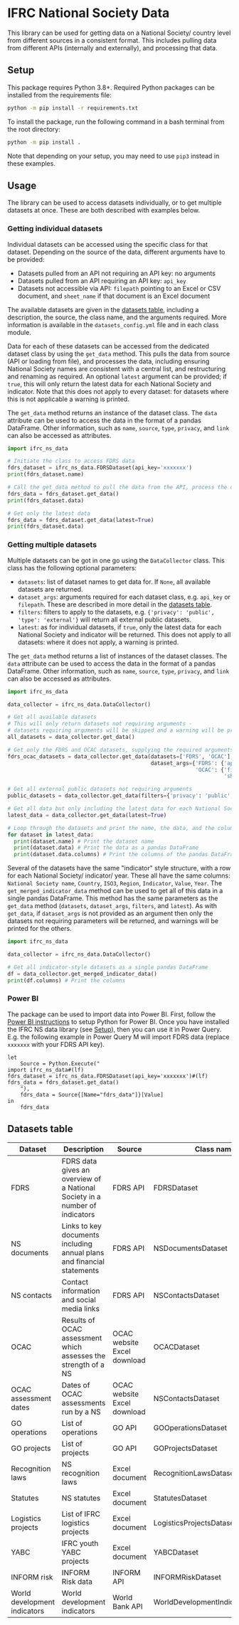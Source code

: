 # IFRC National Society Data

This library can be used for getting data on a National Society/ country level from different sources in a consistent format. This includes pulling data from different APIs (internally and externally), and processing that data.

## Setup

This package requires Python 3.8+. Required Python packages can be installed from the requirements file:

```bash
python -m pip install -r requirements.txt
```

To install the package, run the following command in a bash terminal from the root directory:

```bash
python -m pip install .
```

Note that depending on your setup, you may need to use ```pip3``` instead in these examples.

## Usage

The library can be used to access datasets individually, or to get multiple datasets at once. These are both described with examples below.


### Getting individual datasets

Individual datasets can be accessed using the specific class for that dataset. Depending on the source of the data, different arguments have to be provided:

- Datasets pulled from an API not requiring an API key: no arguments
- Datasets pulled from an API requiring an API key: ```api_key```
- Datasets not accessible via API: ```filepath``` pointing to an Excel or CSV document, and ```sheet_name``` if that document is an Excel document

The available datasets are given in the [datasets table](#datasets-table), including a description, the source, the class name, and the arguments required. More information is available in the ```datasets_config.yml``` file and in each class module.

Data for each of these datasets can be accessed from the dedicated dataset class by using the ```get_data``` method. This pulls the data from source (API or loading from file), and processes the data, including ensuring National Society names are consistent with a central list, and restructuring and renaming as required. An optional ```latest``` argument can be provided; if ```true```, this will only return the latest data for each National Society and indicator. Note that this does not apply to every dataset: for datasets where this is not applicable a warning is printed.

The ```get_data``` method returns an instance of the dataset class. The ```data``` attribute can be used to access the data in the format of a pandas DataFrame. Other information, such as ```name```, ```source```, ```type```, ```privacy```, and ```link``` can also be accessed as attributes.

```python
import ifrc_ns_data

# Initiate the class to access FDRS data
fdrs_dataset = ifrc_ns_data.FDRSDataset(api_key='xxxxxxx')
print(fdrs_dataset.name)

# Call the get_data method to pull the data from the API, process the data, and return the processed data
fdrs_data = fdrs_dataset.get_data()
print(fdrs_dataset.data)

# Get only the latest data
fdrs_data = fdrs_dataset.get_data(latest=True)
print(fdrs_dataset.data)
```


### Getting multiple datasets

Multiple datasets can be got in one go using the ```DataCollector``` class. This class has the following optional parameters:

- ```datasets```: list of dataset names to get data for. If ```None```, all available datasets are returned.
- ```dataset_args```: arguments required for each dataset class, e.g. ```api_key``` or ```filepath```. These are described in more detail in the [datasets table](#datasets-table).
- ```filters```: filters to apply to the datasets, e.g. ```{'privacy': 'public', 'type': 'external'}``` will return all external public datasets.
- ```latest```: as for individual datasets, if ```true```, only the latest data for each National Society and indicator will be returned. This does not apply to all datasets: where it does not apply, a warning is printed.

The ```get_data``` method returns a list of instances of the dataset classes. The ```data``` attribute can be used to access the data in the format of a pandas DataFrame. Other information, such as ```name```, ```source```, ```type```, ```privacy```, and ```link``` can also be accessed as attributes.

```python
import ifrc_ns_data

data_collector = ifrc_ns_data.DataCollector()

# Get all available datasets
# This will only return datasets not requiring arguments -
# datasets requiring arguments will be skipped and a warning will be printed.
all_datasets = data_collector.get_data()

# Get only the FDRS and OCAC datasets, supplying the required arguments
fdrs_ocac_datasets = data_collector.get_data(datasets=['FDRS', 'OCAC'],
                                             dataset_args={'FDRS': {'api_key': 'xxxxxxxxx'},
                                                           'OCAC': {'filepath': 'my_downloaded_ocac_data.xlsx',
                                                                    'sheet_name': 'Sheet1'}})

# Get all external public datasets not requiring arguments
public_datasets = data_collector.get_data(filters={'privacy': 'public', 'type': 'external'})

# Get all data but only including the latest data for each National Society and indicator
latest_data = data_collector.get_data(latest=True)

# Loop through the datasets and print the name, the data, and the columns
for dataset in latest_data:
  print(dataset.name) # Print the dataset name
  print(dataset.data) # Print the data as a pandas DataFrame
  print(dataset.data.columns) # Print the columns of the pandas DataFrame
```

Several of the datasets have the same "indicator" style structure, with a row for each National Society/ indicator/ year. These all have the same columns: ```National Society name```, ```Country```, ```ISO3```, ```Region```, ```Indicator```, ```Value```, ```Year```. The ```get_merged_indicator_data``` method can be used to get all of this data in a single pandas DataFrame. This method has the same parameters as the ```get_data``` method (```datasets```, ```dataset_args```, ```filters```, and ```latest```). As with ```get_data```, if ```dataset_args``` is not provided as an argument then only the datasets not requiring parameters will be returned, and warnings will be printed for the others.

```python
import ifrc_ns_data

data_collector = ifrc_ns_data.DataCollector()

# Get all indicator-style datasets as a single pandas DataFrame
df = data_collector.get_merged_indicator_data()
print(df.columns) # Print the columns
```

### Power BI

The package can be used to import data into Power BI. First, follow the [Power BI instructions](https://learn.microsoft.com/en-us/power-bi/connect-data/desktop-python-scripts) to setup Python for Power BI. Once you have installed the IFRC NS data library (see [Setup](#setup)), then you can use it in Power Query. E.g. the following example in Power Query M will import FDRS data (replace ```xxxxxxx``` with your FDRS API key).

```
let
    Source = Python.Execute("
import ifrc_ns_data#(lf)
fdrs_dataset = ifrc_ns_data.FDRSDataset(api_key='xxxxxxx')#(lf)
fdrs_data = fdrs_dataset.get_data()
    "),
    fdrs_data = Source{[Name="fdrs_data"]}[Value]
in
    fdrs_data
```


## Datasets table

| Dataset   |      Description      |      Source      |  Class name       | Arguments       |
|-----------|----------------------|------------------|------------------|-------------------|
| FDRS |  FDRS data gives an overview of a National Society in a number of indicators | FDRS API | FDRSDataset | api_key |
| NS documents | Links to key documents including annual plans and financial statements | FDRS API | NSDocumentsDataset | api_key |
| NS contacts | Contact information and social media links | FDRS API | NSContactsDataset | api_key |
| OCAC | Results of OCAC assessment which assesses the strength of a NS | OCAC website Excel download | OCACDataset | filename, sheet_name |
| OCAC assessment dates | Dates of OCAC assessments run by a NS | OCAC website Excel download | NSContactsDataset | filename, sheet_name |
| GO operations | List of operations | GO API | GOOperationsDataset | |
| GO projects | List of projects | GO API | GOProjectsDataset | |
| Recognition laws | NS recognition laws | Excel document | RecognitionLawsDataset | filename, sheet_name |
| Statutes | NS statutes | Excel document | StatutesDataset | filename, sheet_name |
| Logistics projects | List of IFRC logistics projects | Excel document | LogisticsProjectsDataset | filename, sheet_name |
| YABC | IFRC youth YABC projects | Excel document | YABCDataset | filename, sheet_name |
| INFORM risk | INFORM Risk data | INFORM API | INFORMRiskDataset | |
| World development indicators | World development indicators | World Bank API | WorldDevelopmentIndicatorsDataset | |
